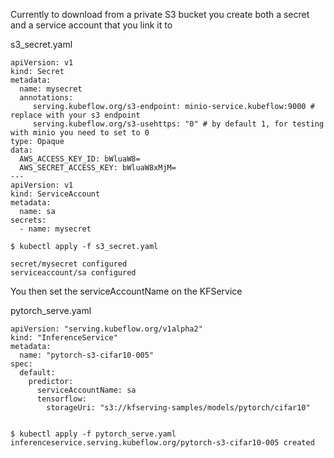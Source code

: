 Currently to download from a private S3 bucket you create both a secret and a service account that you link it to

s3_secret.yaml
```
apiVersion: v1
kind: Secret
metadata:
  name: mysecret
  annotations:
     serving.kubeflow.org/s3-endpoint: minio-service.kubeflow:9000 # replace with your s3 endpoint
     serving.kubeflow.org/s3-usehttps: "0" # by default 1, for testing with minio you need to set to 0
type: Opaque
data:
  AWS_ACCESS_KEY_ID: bWluaW8=
  AWS_SECRET_ACCESS_KEY: bWluaW8xMjM=
---
apiVersion: v1
kind: ServiceAccount
metadata:
  name: sa
secrets:
  - name: mysecret
```


```
$ kubectl apply -f s3_secret.yaml

secret/mysecret configured
serviceaccount/sa configured
```




You then set the serviceAccountName on the KFService 

pytorch_serve.yaml

```
apiVersion: "serving.kubeflow.org/v1alpha2"
kind: "InferenceService"
metadata:
  name: "pytorch-s3-cifar10-005"
spec:
  default:
    predictor:
      serviceAccountName: sa
      tensorflow:
        storageUri: "s3://kfserving-samples/models/pytorch/cifar10"


```

```
$ kubectl apply -f pytorch_serve.yaml
inferenceservice.serving.kubeflow.org/pytorch-s3-cifar10-005 created
```


